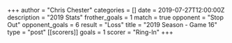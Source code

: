 +++
author = "Chris Chester"
categories = []
date = 2019-07-27T12:00:00Z
description = "2019 Stats"
frother_goals = 1
match = true
opponent = "Stop Out"
opponent_goals = 6
result = "Loss"
title = "2019 Season - Game 16"
type = "post"
[[scorers]]
goals = 1
scorer = "Ring-In"
+++